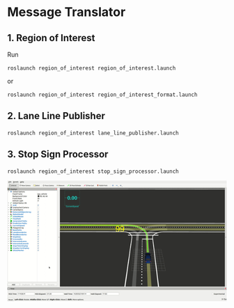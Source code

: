 # Message Translator

## 1. Region of Interest

Run

```
roslaunch region_of_interest region_of_interest.launch
```

or

```
roslaunch region_of_interest region_of_interest_format.launch
```

## 2. Lane Line Publisher


```
roslaunch region_of_interest lane_line_publisher.launch
```

## 3. Stop Sign Processor


```
roslaunch region_of_interest stop_sign_processor.launch
```

![](./figs/stop_timer_demo.gif)
